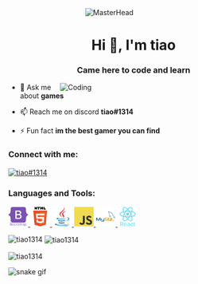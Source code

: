 ㅤㅤㅤㅤㅤㅤㅤㅤㅤㅤㅤㅤ![MasterHead](https://i.imgur.com/7A5ZfPJ.gif)
<h1 align="center">Hi 👋, I'm tiao</h1>
<h3 align="center">Came here to code and learn</h3>
<img align="right" alt="Coding" width="400" src="https://media.tenor.com/cX92mi1p-NYAAAAd/coding-anime.gif">


- 💬 Ask me about **games**

- 📫 Reach me on discord **tiao#1314**

- ⚡ Fun fact **im the best gamer you can find**

<h3 align="left">Connect with me:</h3>
<p align="left">
<a href="https://discord.gg/tiao#1314" target="blank"><img align="center" src="https://raw.githubusercontent.com/rahuldkjain/github-profile-readme-generator/master/src/images/icons/Social/discord.svg" alt="tiao#1314" height="30" width="40" /></a>
</p>

<h3 align="left">Languages and Tools:</h3>
<p align="left"> <a href="https://getbootstrap.com" target="_blank" rel="noreferrer"> <img src="https://raw.githubusercontent.com/devicons/devicon/master/icons/bootstrap/bootstrap-plain-wordmark.svg" alt="bootstrap" width="40" height="40"/> </a> <a href="https://www.w3.org/html/" target="_blank" rel="noreferrer"> <img src="https://raw.githubusercontent.com/devicons/devicon/master/icons/html5/html5-original-wordmark.svg" alt="html5" width="40" height="40"/> </a> <a href="https://www.java.com" target="_blank" rel="noreferrer"> <img src="https://raw.githubusercontent.com/devicons/devicon/master/icons/java/java-original.svg" alt="java" width="40" height="40"/> </a> <a href="https://developer.mozilla.org/en-US/docs/Web/JavaScript" target="_blank" rel="noreferrer"> <img src="https://raw.githubusercontent.com/devicons/devicon/master/icons/javascript/javascript-original.svg" alt="javascript" width="40" height="40"/> </a> <a href="https://www.mysql.com/" target="_blank" rel="noreferrer"> <img src="https://raw.githubusercontent.com/devicons/devicon/master/icons/mysql/mysql-original-wordmark.svg" alt="mysql" width="40" height="40"/> </a> <a href="https://reactjs.org/" target="_blank" rel="noreferrer"> <img src="https://raw.githubusercontent.com/devicons/devicon/master/icons/react/react-original-wordmark.svg" alt="react" width="40" height="40"/> </a> </p>

<p><img align="left" src="https://github-readme-stats.vercel.app/api/top-langs?username=tiao1314&show_icons=true&locale=en&layout=compact" alt="tiao1314" /></p>

<p>&nbsp;<img align="center" src="https://github-readme-stats.vercel.app/api?username=tiao1314&show_icons=true&locale=en" alt="tiao1314" /></p>

<p><img align="center" src="https://github-readme-streak-stats.herokuapp.com/?user=tiao1314&" alt="tiao1314" /></p>



![snake gif](https://github.com/tiao1314/tiao1314/blob/output/github-contribution-grid-snake.gif)

